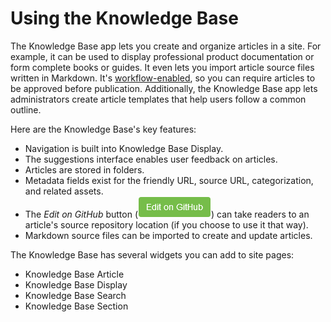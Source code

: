 # Using the Knowledge Base [](id=using-the-knowledge-base)

The Knowledge Base app lets you create and organize articles in a site. For 
example, it can be used to display professional product documentation or form 
complete books or guides. It even lets you import article source files written 
in Markdown. It's 
[workflow-enabled](/discover/portal/-/knowledge_base/7-1/using-workflow), 
so you can require articles to be approved before publication. Additionally, the 
Knowledge Base app lets administrators create article templates that help users 
follow a common outline. 

Here are the Knowledge Base's key features: 

-   Navigation is built into Knowledge Base Display. 
-   The suggestions interface enables user feedback on articles. 
-   Articles are stored in folders.
-   Metadata fields exist for the friendly URL, source URL, categorization, and 
    related assets.
-   The *Edit on GitHub* button 
    (![GitHub](../../../../images/icon-edit-on-github.png)) 
    can take readers to an article's source repository location (if you choose 
    to use it that way). 
-   Markdown source files can be imported to create and update articles. 

The Knowledge Base has several widgets you can add to site pages: 

- Knowledge Base Article 
- Knowledge Base Display 
- Knowledge Base Search 
- Knowledge Base Section 


